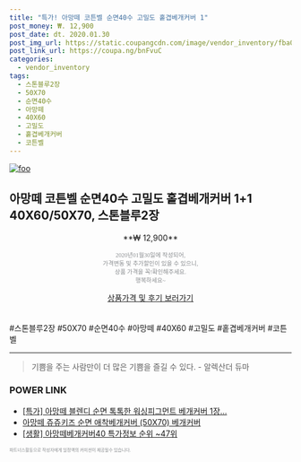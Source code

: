 ```yaml
--- 
title: "특가! 아망떼 코튼벨 순면40수 고밀도 홑겹베개커버 1" 
post_money: ₩. 12,900 
post_date: dt. 2020.01.30 
post_img_url: https://static.coupangcdn.com/image/vendor_inventory/fba0/7b5d68609b52e279c635302cb42ae5c4707477d47c444eae39a51b006a61.jpg 
post_link_url: https://coupa.ng/bnFvuC 
categories: 
  - vendor_inventory 
tags: 
  - 스톤블루2장 
  - 50X70 
  - 순면40수 
  - 아망떼 
  - 40X60 
  - 고밀도 
  - 홑겹베개커버 
  - 코튼벨 
--- 
```

[![foo](https://static.coupangcdn.com/image/vendor_inventory/fba0/7b5d68609b52e279c635302cb42ae5c4707477d47c444eae39a51b006a61.jpg)](https://coupa.ng/bnFvuC) 

## 아망떼 코튼벨 순면40수 고밀도 홑겹베개커버 1+1 40X60/50X70, 스톤블루2장 
<p style="text-align: center;">**₩ 12,900**</p> 
<p style="text-align: center;"><span style="color: #898c8f; font-family: Georgia,Times,serif; font-size: 0.75em;">2020년01월30일에 작성되어, <br>가격변동 및 추가할인이 있을 수 있으니,<br> 상품 가격을 꼭!확인해주세요.<br>행복하세요~</span> 
</p>	 
<div markdown="0" style="text-align: center;"><a href="https://coupa.ng/bnFvuC" class="btn btn--success">상품가격 및 후기 보러가기</a></div> 
<br><br> 
  #스톤블루2장 #50X70 #순면40수 #아망떼 #40X60 #고밀도 #홑겹베개커버 #코튼벨 
<hr> 

> 기쁨을 주는 사람만이 더 많은 기쁨을 즐길 수 있다. - 알렉산더 듀마 


### POWER LINK

* <a href="https://blog.naver.com/an0733/221789723427" target="_blank">[특가] 아망떼 블렌디 순면 톡톡한 워싱피그먼트 베개커버 1장...</a>
* <a href="https://blog.naver.com/fasyy4321/221781072853" target="_blank">아망떼 쥬쥬키즈 순면 애착베개커버 (50X70) 베개커버</a>
* <a href="https://blog.naver.com/sakai111/221782655512" target="_blank"> [생활] 아망떼베개커버40 특가정보 순위 ~47위</a>

<span style="color: #898c8f; font-family: Georgia,Times,serif; font-size: 0.55em;">파트너스활동으로 작성자에게 일정액의 커미션이 제공될수 있습니다.</span> 
